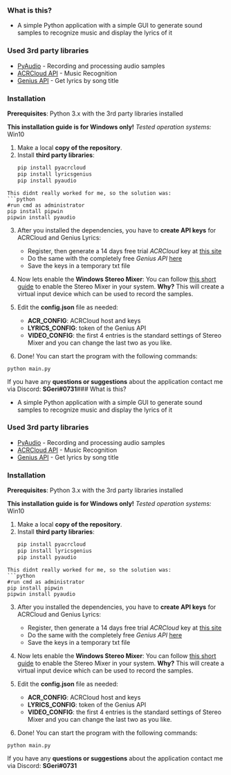 ### What is this?

- A simple Python application with a simple GUI to generate sound samples to recognize music and display the lyrics of it

### Used 3rd party libraries

- [PyAudio](https://people.csail.mit.edu/hubert/pyaudio/) - Recording and processing audio samples
- [ACRCloud API](https://www.acrcloud.com) - Music Recognition
- [Genius API](https://genius.com/) - Get lyrics by song title

### Installation

**Prerequisites**: Python 3.x with the 3rd party libraries installed

**This installation guide is for Windows only!**
_Tested operation systems:_ Win10

1. Make a local **copy of the repository**.
2. Install **third party libraries**:
   ```python
   pip install pyacrcloud
   pip install lyricsgenius
   pip install pyaudio
   ```

````
This didnt really worked for me, so the solution was:
```python
#run cmd as administrator
pip install pipwin
pipwin install pyaudio
````

3. After you installed the dependencies, you have to **create API keys** for ACRCloud and Genius Lyrics:

   - Register, then generate a 14 days free trial _ACRCloud_ key at [this site](https://console.acrcloud.com/avr/projects/online?region=eu-west-1#/projects/online)
   - Do the same with the completely free _Genius API_ [here](https://genius.com/api-clients)
   - Save the keys in a temporary txt file

4. Now lets enable the **Windows Stereo Mixer**:
   You can follow [this short guide](https://www.howtogeek.com/howto/39532/how-to-enable-stereo-mix-in-windows-7-to-record-audio/) to enable the Stereo Mixer in your system.
   **Why?** This will create a virtual input device which can be used to record the samples.

5. Edit the **config.json** file as needed:

   - **ACR_CONFIG**: ACRCloud host and keys
   - **LYRICS_CONFIG**: token of the Genius API
   - **VIDEO_CONFIG**: the first 4 entries is the standard settings of Stereo Mixer and you can change the last two as you like.

6. Done! You can start the program with the following commands:

```
python main.py
```

If you have any **questions or suggestions** about the application contact me via Discord: **SGeri#0731**### What is this?

- A simple Python application with a simple GUI to generate sound samples to recognize music and display the lyrics of it

### Used 3rd party libraries

- [PyAudio](https://people.csail.mit.edu/hubert/pyaudio/) - Recording and processing audio samples
- [ACRCloud API](https://www.acrcloud.com) - Music Recognition
- [Genius API](https://genius.com/) - Get lyrics by song title

### Installation

**Prerequisites**: Python 3.x with the 3rd party libraries installed

**This installation guide is for Windows only!**
_Tested operation systems:_ Win10

1. Make a local **copy of the repository**.
2. Install **third party libraries**:
   ```python
   pip install pyacrcloud
   pip install lyricsgenius
   pip install pyaudio
   ```

````
This didnt really worked for me, so the solution was:
```python
#run cmd as administrator
pip install pipwin
pipwin install pyaudio
````

3. After you installed the dependencies, you have to **create API keys** for ACRCloud and Genius Lyrics:

   - Register, then generate a 14 days free trial _ACRCloud_ key at [this site](https://console.acrcloud.com/avr/projects/online?region=eu-west-1#/projects/online)
   - Do the same with the completely free _Genius API_ [here](https://genius.com/api-clients)
   - Save the keys in a temporary txt file

4. Now lets enable the **Windows Stereo Mixer**:
   You can follow [this short guide](https://www.howtogeek.com/howto/39532/how-to-enable-stereo-mix-in-windows-7-to-record-audio/) to enable the Stereo Mixer in your system.
   **Why?** This will create a virtual input device which can be used to record the samples.

5. Edit the **config.json** file as needed:

   - **ACR_CONFIG**: ACRCloud host and keys
   - **LYRICS_CONFIG**: token of the Genius API
   - **VIDEO_CONFIG**: the first 4 entries is the standard settings of Stereo Mixer and you can change the last two as you like.

6. Done! You can start the program with the following commands:

```
python main.py
```

If you have any **questions or suggestions** about the application contact me via Discord: **SGeri#0731**
